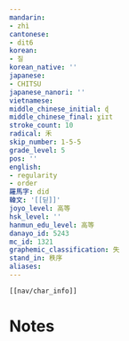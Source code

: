 ```yaml
---
mandarin:
- zhì
cantonese:
- dit6
korean:
- 질
korean_native: ''
japanese:
- CHITSU
japanese_nanori: ''
vietnamese:
middle_chinese_initial: ɖ
middle_chinese_final: ɣiɪt
stroke_count: 10
radical: 禾
skip_number: 1-5-5
grade_level: 5
pos: ''
english:
- regularity
- order
羅馬字: did
韓文: '[[딛]]'
joyo_level: 高等
hsk_level: ''
hanmun_edu_level: 高等
danayo_id: 5243
mc_id: 1321
graphemic_classification: 失
stand_in: 秩序
aliases:
---
```

```meta-bind-embed
[[nav/char_info]]
```

# Notes
